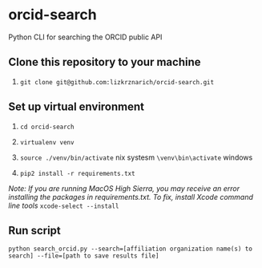 # orcid-search
Python CLI for searching the ORCID public API

## Clone this repository to your machine

1. `git clone git@github.com:lizkrznarich/orcid-search.git`

## Set up virtual environment 

1. `cd orcid-search`

2. `virtualenv venv`

3. `source ./venv/bin/activate` nix systesm `\venv\bin\activate` windows

4. `pip2 install -r requirements.txt` 

*Note: If you are running MacOS High Sierra, you may receive an error installing the packages in requirements.txt. To fix, install Xcode command line tools* `xcode-select --install`

## Run script

    python search_orcid.py --search=[affiliation organization name(s) to search] --file=[path to save results file]